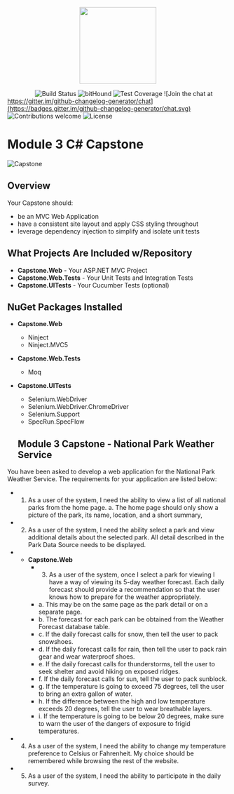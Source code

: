  <p align="center" >
 <img src="http://i.imgur.com/k7ZpbL1.png" height="175" width="175">


</p>


&nbsp;&nbsp;&nbsp;&nbsp;&nbsp;&nbsp;&nbsp;&nbsp;&nbsp;&nbsp;&nbsp;&nbsp;&nbsp;&nbsp;&nbsp;
![Build Status](https://travis-ci.org/anfederico/Clairvoyant.svg?branch=master)
![bitHound](https://img.shields.io/bithound/code/github/rexxars/sse-channel.svg)
![Test Coverage](https://img.shields.io/codecov/c/github/codecov/example-python.svg)
![Join the chat at https://gitter.im/github-changelog-generator/chat](https://badges.gitter.im/github-changelog-generator/chat.svg)
![Contributions welcome](https://img.shields.io/badge/contributions-welcome-brightgreen.svg)
![License](https://img.shields.io/badge/Licence-Ahmad-blue.svg)

# Module 3 C# Capstone

![Capstone](m3-w3d3-capstone/etc/1.gif)

## Overview

Your Capstone should:

- be an MVC Web Application
- have a consistent site layout and apply CSS styling throughout
- leverage dependency injection to simplify and isolate unit tests

## What Projects Are Included w/Repository

- **Capstone.Web** - Your ASP.NET MVC Project
- **Capstone.Web.Tests** - Your Unit Tests and Integration Tests
- **Capstone.UITests** - Your Cucumber Tests (optional)

## NuGet Packages Installed
 
- **Capstone.Web**
    - Ninject
    - Ninject.MVC5

- **Capstone.Web.Tests**
    - Moq

- **Capstone.UITests**
    - Selenium.WebDriver
    - Selenium.WebDriver.ChromeDriver
    - Selenium.Support
    - SpecRun.SpecFlow




  ##  Module 3 Capstone - National Park Weather Service

You have been asked to develop a web application for the National Park Weather Service.
The requirements for your application are listed below:
- 1. As a user of the system, I need the ability to view a list of all national parks from the home page.
a. The home page should only show a picture of the park, its name, location, and a short
summary,
- 2. As a user of the system, I need the ability select a park and view additional details about the selected
park. All detail described in the Park Data Source needs to be displayed.
- - **Capstone.Web**
    - 3. As a user of the system, once I select a park for viewing I have a way of viewing  its 5-day weather forecast. Each daily forecast should provide a recommendation so that the user knows how to prepare for the weather appropriately.
    - a. This may be on the same page as the park detail or on a separate page.
    - b. The forecast for each park can be obtained from the Weather Forecast database table.
    - c. If the daily forecast calls for snow, then tell the user to pack snowshoes.
    - d. If the daily forecast calls for rain, then tell the user to pack rain gear and wear            waterproof shoes.
    - e. If the daily forecast calls for thunderstorms, tell the user to seek shelter and avoid hiking  on exposed ridges.
    - f. If the daily forecast calls for sun, tell the user to pack sunblock.
     - g. If   the temperature is going to exceed 75 degrees, tell the user to bring an extra gallon of water.
    - h. If the difference between the high and low temperature exceeds 20 degrees, tell the user to wear   breathable layers.
    - i. If the temperature is going to be below 20 degrees, make sure to warn the user of the dangers
    of exposure to frigid temperatures.
- 4. As a user of the system, I need the ability to change my temperature preference to Celsius or
Fahrenheit. My choice should be remembered while browsing the rest of the website.
- 5. As a user of the system, I need the ability to participate in the daily survey.